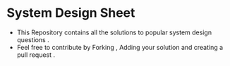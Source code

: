 # System Design  Sheet 
- This Repository contains all the solutions to popular system design questions . 
- Feel free to contribute by Forking , Adding your solution and  creating a pull request .  


